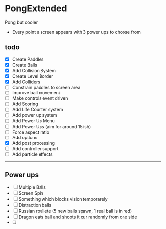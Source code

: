 # PongExtended
Pong but cooler
- Every point a screen appears with 3 power ups to choose from

<h2>todo</h2>

- [x] Create Paddles
- [x] Create Balls
- [x] Add Collision System
- [x] Create Level Border
- [x] Add Colliders
- [ ] Constrain paddles to screen area
- [ ] Improve ball movement
- [ ] Make controls event driven
- [ ] Add Scoring
- [ ] Add Life Counter system
- [ ] Add power up system
- [ ] Add Power Up Menu
- [ ] Add Power Ups (aim for around 15 ish)
- [ ] Force aspect ratio
- [ ] Add options
- [x] Add post processing
- [ ] Add controller support
- [ ] Add particle effects

---
<h2>Power ups</h2>

- [ ] Multiple Balls
- [ ] Screen Spin
- [ ] Something which blocks vision temporarely
- [ ] Distraction balls
- [ ] Russian roullete (5 new balls spawn, 1 real ball is in red)
- [ ] Dragon eats ball and shoots it our randomly from one side
- [ ] 
